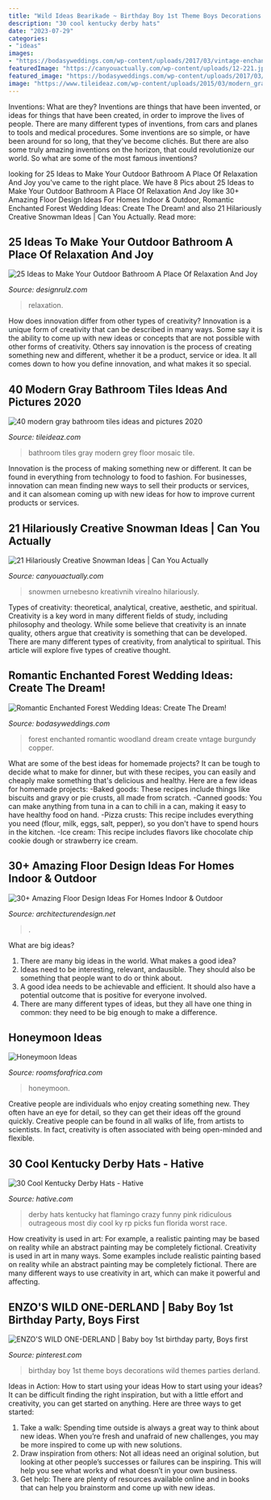 ```yaml
---
title: "Wild Ideas Bearikade ~ Birthday Boy 1st Theme Boys Decorations Wild Themes Parties Derland"
description: "30 cool kentucky derby hats"
date: "2023-07-29"
categories:
- "ideas"
images:
- "https://bodasyweddings.com/wp-content/uploads/2017/03/vintage-enchanted-forest-wedding.jpg"
featuredImage: "https://canyouactually.com/wp-content/uploads/12-221.jpg"
featured_image: "https://bodasyweddings.com/wp-content/uploads/2017/03/vintage-enchanted-forest-wedding.jpg"
image: "https://www.tileideaz.com/wp-content/uploads/2015/03/modern_gray_bathroom_tiles_28.jpg"
---
```



Inventions: What are they?
Inventions are things that have been invented, or ideas for things that have been created, in order to improve the lives of people. There are many different types of inventions, from cars and planes to tools and medical procedures. Some inventions are so simple, or have been around for so long, that they've become clichés. But there are also some truly amazing inventions on the horizon, that could revolutionize our world. So what are some of the most famous inventions?

	

		
looking for 25 Ideas to Make Your Outdoor Bathroom A Place Of Relaxation And Joy you've came to the right place. We have 8 Pics about 25 Ideas to Make Your Outdoor Bathroom A Place Of Relaxation And Joy like 30+ Amazing Floor Design Ideas For Homes Indoor &amp; Outdoor, Romantic Enchanted Forest Wedding Ideas: Create The Dream! and also 21 Hilariously Creative Snowman Ideas | Can You Actually. Read more:
		
    
## 25 Ideas To Make Your Outdoor Bathroom A Place Of Relaxation And Joy

<img loading=lazy src="https://cdn.designrulz.com/wp-content/uploads/2014/07/asian-bathroom-7.jpg" onerror="this.onerror=null;this.src='https://tse4.mm.bing.net/th?id=OIP.t00TTdL29wvD4kBwL9x6gAHaJr&amp;pid=15.1';" alt="25 Ideas to Make Your Outdoor Bathroom A Place Of Relaxation And Joy">

_Source: designrulz.com_

>relaxation. 

	

How does innovation differ from other types of creativity?
Innovation is a unique form of creativity that can be described in many ways. Some say it is the ability to come up with new ideas or concepts that are not possible with other forms of creativity. Others say innovation is the process of creating something new and different, whether it be a product, service or idea. It all comes down to how you define innovation, and what makes it so special.

    
## 40 Modern Gray Bathroom Tiles Ideas And Pictures 2020

<img loading=lazy src="https://www.tileideaz.com/wp-content/uploads/2015/03/modern_gray_bathroom_tiles_28.jpg" onerror="this.onerror=null;this.src='https://tse2.mm.bing.net/th?id=OIP.r2ReE6IoDkDYSeMfgVsSEAHaNV&amp;pid=15.1';" alt="40 modern gray bathroom tiles ideas and pictures 2020">

_Source: tileideaz.com_

>bathroom tiles gray modern grey floor mosaic tile. 

	

Innovation is the process of making something new or different. It can be found in everything from technology to food to fashion. For businesses, innovation can mean finding new ways to sell their products or services, and it can alsomean coming up with new ideas for how to improve current products or services.

    
## 21 Hilariously Creative Snowman Ideas | Can You Actually

<img loading=lazy src="https://canyouactually.com/wp-content/uploads/12-221.jpg" onerror="this.onerror=null;this.src='https://tse3.mm.bing.net/th?id=OIP.RAjuDMB0a9OcKs8Ls-XELwHaJ4&amp;pid=15.1';" alt="21 Hilariously Creative Snowman Ideas | Can You Actually">

_Source: canyouactually.com_

>snowmen urnebesno kreativnih virealno hilariously. 

	

Types of creativity: theoretical, analytical, creative, aesthetic, and spiritual.
Creativity is a key word in many different fields of study, including philosophy and theology. While some believe that creativity is an innate quality, others argue that creativity is something that can be developed. There are many different types of creativity, from analytical to spiritual. This article will explore five types of creative thought.

    
## Romantic Enchanted Forest Wedding Ideas: Create The Dream!

<img loading=lazy src="https://bodasyweddings.com/wp-content/uploads/2017/03/vintage-enchanted-forest-wedding.jpg" onerror="this.onerror=null;this.src='https://tse4.mm.bing.net/th?id=OIP.mOTHtOe_hEe-AaxqtllbOAHaLH&amp;pid=15.1';" alt="Romantic Enchanted Forest Wedding Ideas: Create The Dream!">

_Source: bodasyweddings.com_

>forest enchanted romantic woodland dream create vntage burgundy copper. 

	

What are some of the best ideas for homemade projects?
It can be tough to decide what to make for dinner, but with these recipes, you can easily and cheaply make something that's delicious and healthy. Here are a few ideas for homemade projects: 
-Baked goods: These recipes include things like biscuits and gravy or pie crusts, all made from scratch.
-Canned goods: You can make anything from tuna in a can to chili in a can, making it easy to have healthy food on hand.
-Pizza crusts: This recipe includes everything you need (flour, milk, eggs, salt, pepper), so you don't have to spend hours in the kitchen.
-Ice cream: This recipe includes flavors like chocolate chip cookie dough or strawberry ice cream.

    
## 30+ Amazing Floor Design Ideas For Homes Indoor &amp; Outdoor

<img loading=lazy src="https://cdn.architecturendesign.net/wp-content/uploads/2015/08/AD-Indoor-Outdoor-Floor-Design-Ideas-15.jpg" onerror="this.onerror=null;this.src='https://tse1.mm.bing.net/th?id=OIP.eiWTKpve52P-LAoZl1umRwHaJ4&amp;pid=15.1';" alt="30+ Amazing Floor Design Ideas For Homes Indoor &amp; Outdoor">

_Source: architecturendesign.net_

>. 

	

What are big ideas?
1. There are many big ideas in the world. What makes a good idea?
2. Ideas need to be interesting, relevant, andausible. They should also be something that people want to do or think about.
3. A good idea needs to be achievable and efficient. It should also have a potential outcome that is positive for everyone involved.
4. There are many different types of ideas, but they all have one thing in common: they need to be big enough to make a difference.

    
## Honeymoon Ideas

<img loading=lazy src="https://www.roomsforafrica.com/images/teniquatreetops.jpg" onerror="this.onerror=null;this.src='https://tse3.mm.bing.net/th?id=OIP.y0OVeJ3DMd4YDTx8dmQgrAHaFj&amp;pid=15.1';" alt="Honeymoon Ideas">

_Source: roomsforafrica.com_

>honeymoon. 

	

Creative people are individuals who enjoy creating something new. They often have an eye for detail, so they can get their ideas off the ground quickly. Creative people can be found in all walks of life, from artists to scientists. In fact, creativity is often associated with being open-minded and flexible.

    
## 30 Cool Kentucky Derby Hats - Hative

<img loading=lazy src="https://hative.com/wp-content/uploads/2014/06/kentucky-derby-hats/7-kentucky-derby-hats.jpg" onerror="this.onerror=null;this.src='https://tse4.mm.bing.net/th?id=OIP.IANVJXUthWjuD_UNc3vWfgHaLN&amp;pid=15.1';" alt="30 Cool Kentucky Derby Hats - Hative">

_Source: hative.com_

>derby hats kentucky hat flamingo crazy funny pink ridiculous outrageous most diy cool ky rp picks fun florida worst race. 

	

How creativity is used in art: For example, a realistic painting may be based on reality while an abstract painting may be completely fictional.
Creativity is used in art in many ways. Some examples include realistic painting based on reality while an abstract painting may be completely fictional. There are many different ways to use creativity in art, which can make it powerful and affecting.

    
## ENZO&#039;S WILD ONE-DERLAND | Baby Boy 1st Birthday Party, Boys First

<img loading=lazy src="https://i.pinimg.com/736x/4d/b6/bb/4db6bbd7922fb28da0ee9011085ed0bc.jpg" onerror="this.onerror=null;this.src='https://tse3.mm.bing.net/th?id=OIP.wbQ1EU4f_z_AJ9ivwgVr7wHaLG&amp;pid=15.1';" alt="ENZO&#039;S WILD ONE-DERLAND | Baby boy 1st birthday party, Boys first">

_Source: pinterest.com_

>birthday boy 1st theme boys decorations wild themes parties derland. 

	

Ideas in Action: How to start using your ideas
How to start using your ideas? It can be difficult finding the right inspiration, but with a little effort and creativity, you can get started on anything. Here are three ways to get started: 
1. Take a walk: Spending time outside is always a great way to think about new ideas. When you’re fresh and unafraid of new challenges, you may be more inspired to come up with new solutions. 
2. Draw inspiration from others: Not all ideas need an original solution, but looking at other people’s successes or failures can be inspiring. This will help you see what works and what doesn’t in your own business. 
3. Get help: There are plenty of resources available online and in books that can help you brainstorm and come up with new ideas.

